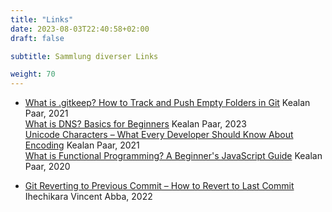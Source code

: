 ```yaml
---
title: "Links"
date: 2023-08-03T22:40:58+02:00
draft: false

subtitle: Sammlung diverser Links

weight: 70
---
```



* [What is .gitkeep? How to Track and Push Empty Folders in Git](https://www.freecodecamp.org/news/what-is-gitkeep/) Kealan Paar, 2021 <br>
[What is DNS? Basics for Beginners](https://www.freecodecamp.org/news/what-is-dns-for-beginners/) Kealan Paar, 2023 <br>
[Unicode Characters – What Every Developer Should Know About Encoding](https://www.freecodecamp.org/news/everything-you-need-to-know-about-encoding/) Kealan Paar, 2021 <br>
[What is Functional Programming? A Beginner's JavaScript Guide](https://www.freecodecamp.org/news/functional-programming-in-javascript/) Kealan Paar, 2020 <br>

* [Git Reverting to Previous Commit – How to Revert to Last Commit](https://www.freecodecamp.org/news/git-reverting-to-previous-commit-how-to-revert-to-last-commit/) Ihechikara Vincent Abba, 2022 <br>


<!--
[]() <br>
[]() <br>
[]() <br>
[]() <br>
[]() <br>
[]() <br>
-->